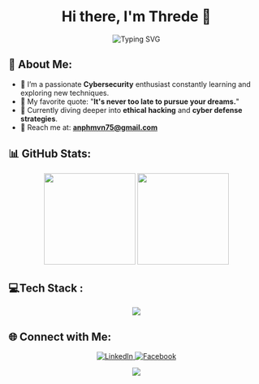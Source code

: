 <h1 align="center">Hi there, I'm Threde 👋</h1>

<p align="center">
  <img src="https://readme-typing-svg.herokuapp.com?font=Fira+Code&weight=500&size=30&pause=1000&color=F7F7F7&width=435&lines=Cybersecurity+Enthusiast;Passionate+Coder;Exploring+the+World+of+H4CK" alt="Typing SVG" />
</p>

## 💫 About Me:
- 🔐 I’m a passionate **Cybersecurity** enthusiast constantly learning and exploring new techniques.
- 🎯 My favorite quote: "**It's never too late to pursue your dreams.**"
- 🌱 Currently diving deeper into **ethical hacking** and **cyber defense strategies**.
- 📧 Reach me at: **anphmvn75@gmail.com**

## 📊 GitHub Stats:
<div align="center">
  <img src="https://github-readme-stats.vercel.app/api?username=thredeisacoder&show_icons=true&theme=react&hide_border=true&bg_color=0D1117&title_color=58A6FF&icon_color=F8D866&include_all_commits=true&count_private=true" height="180"/>
  <img src="https://github-readme-stats.vercel.app/api/top-langs/?username=thredeisacoder&layout=compact&langs_count=8&theme=react&hide_border=true&bg_color=0D1117&title_color=58A6FF&icon_color=F8D866" height="180"/>
</div>

## 💻Tech Stack :
<p align="center">
  <a href="https://skillicons.dev">
    <img src="https://skillicons.dev/icons?i=c,cpp,py,html,css,php,java,js,sqlite,git,docker,kali,linux" />
  </a>
</p>

## 🌐 Connect with Me:
<p align="center">
  <a href="https://www.linkedin.com/in/threde/" target="_blank">
    <img src="https://img.shields.io/badge/LinkedIn-%230077B5.svg?logo=linkedin&logoColor=white" alt="LinkedIn"/>
  </a>
  <a href="https://www.facebook.com/threde/" target="_blank">
    <img src="https://img.shields.io/badge/Facebook-%231877F2.svg?logo=facebook&logoColor=white" alt="Facebook"/>
  </a>
</p>

<p align="center">
  <img src="https://capsule-render.vercel.app/api?type=waving&color=gradient&height=60&section=footer"/>
</p>

